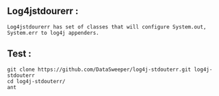 Log4jstdourerr :
----------------
    Log4jstdourerr has set of classes that will configure System.out, System.err to log4j appenders.

Test :
------
```
git clone https://github.com/DataSweeper/log4j-stdouterr.git log4j-stdouterr
cd log4j-stdouterr/
ant
```